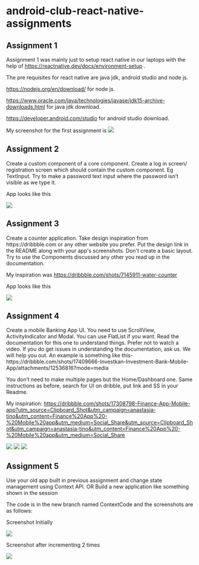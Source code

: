# android-club-react-native-assignments
<h2>Assignment 1</h2>
<p>Assignment 1 was mainly just to setup react native in our laptops with the help of <a href="https://reactnative.dev/docs/environment-setup" target="blank" >https://reactnative.dev/docs/environment-setup</a> .</p>
<p>The pre requisites for react native are java jdk, android studio and node js. </p>
<p> <a href="https://nodejs.org/en/download/" target="blank" >https://nodejs.org/en/download/</a> for node js.</p>
<p> <a href="https://www.oracle.com/java/technologies/javase/jdk15-archive-downloads.html" target="blank" >https://www.oracle.com/java/technologies/javase/jdk15-archive-downloads.html</a> for java jdk download. </p>
<p> <a href="https://developer.android.com/studio">https://developer.android.com/studio</a> for android studio download.</p>
<p>
  My screenshot for the first assignment is
    <img src="https://user-images.githubusercontent.com/82451914/148651915-d625243a-2264-49e5-9fcf-4ea5e32b59e7.png"> </p>
    
<h2>Assignment 2</h2>
<p>Create a custom component of a core component. Create a log in screen/ registration screen which should contain the custom component. Eg TextInput. 
Try to make a password text input where the password isn’t visible as we type it. </p>

  <p>App looks like this</p>
  <img src="https://user-images.githubusercontent.com/82451914/150358796-d98d0650-0ca4-4b43-b9d8-1ed2aac347f9.png">

<h2>Assignment 3</h2>
<p>
Create a counter application. Take design inspiration from https://dribbble.com or any other website you prefer. Put the design link in the README along with your app's screenshots. Don't create a basic layout. Try to use the Components discussed any other you read up in the documentation.
</p>
<p> My inspiration was <a href="https://dribbble.com/shots/7145911-water-counter">https://dribbble.com/shots/7145911-water-counter<a></p>
<p> App looks like this</p>
  <img src="https://user-images.githubusercontent.com/82451914/150939968-30510cd4-7b4a-4d78-ab23-bfc1ed31e836.png">
  
  <h2>Assignment 4</h2>
  <p>
    Create a mobile Banking App UI. You need to use ScrollView, ActivityIndicator and Modal. You can use FlatList if you want. 
Read the documentation for this one to understand things. 
Prefer not to watch a video. If you do get issues in understanding the documentation, ask us. We will help you out.
An example is something like this- 
https://dribbble.com/shots/17409666-Investkan-Investment-Bank-Mobile-App/attachments/12536816?mode=media

 

You don’t need to make multiple pages but the Home/Dashboard one. 
Same instructions as before, search for UI on dribble, put link and SS in your Readme.
  </p>
<p>
  My inspiration: <a href="https://dribbble.com/shots/17308798-Finance-App-Mobile-app?utm_source=Clipboard_Shot&utm_campaign=anastasia-tino&utm_content=Finance%20App%20-%20Mobile%20app&utm_medium=Social_Share&utm_source=Clipboard_Shot&utm_campaign=anastasia-tino&utm_content=Finance%20App%20-%20Mobile%20app&utm_medium=Social_Share" target="blank">https://dribbble.com/shots/17308798-Finance-App-Mobile-app?utm_source=Clipboard_Shot&utm_campaign=anastasia-tino&utm_content=Finance%20App%20-%20Mobile%20app&utm_medium=Social_Share&utm_source=Clipboard_Shot&utm_campaign=anastasia-tino&utm_content=Finance%20App%20-%20Mobile%20app&utm_medium=Social_Share </a></p>
  <p>
  <img src="https://user-images.githubusercontent.com/82451914/153256901-8acb7745-3d3d-4f0a-a372-c2761a525604.png">
    <img src="https://user-images.githubusercontent.com/82451914/153257010-9c24ca9d-bbb3-4dcf-946d-8fa0cbd09205.png">
    <img src="https://user-images.githubusercontent.com/82451914/153723853-ec66283c-c966-498a-b957-c87c02279184.png"
         </p>
  <h2>Assignment 5</h2>
 <p>
Use your old app built in previous assignment and change state management using Context API. 
OR
Build a new application like something shown in the session
  </p>
  <p> The code is in the new branch named ContextCode and the screenshots are as follows: </p>
  <p>Screenshot Initially</p>
  <p> <img src="https://user-images.githubusercontent.com/82451914/156145972-74b77c97-9366-453e-87a1-f2389d29912f.png"></p>

  <p> Screenshot after incrementing 2 times </p>
 <p> <img src="https://user-images.githubusercontent.com/82451914/156145505-d7a2c84f-4a74-482a-9605-f2e17c01aadb.png" </p>
